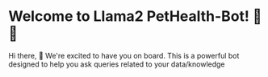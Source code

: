 # Welcome to Llama2 PetHealth-Bot! 🚀🤖

Hi there, 👋 We're excited to have you on board. This is a powerful bot designed to help you ask queries related to your data/knowledge

